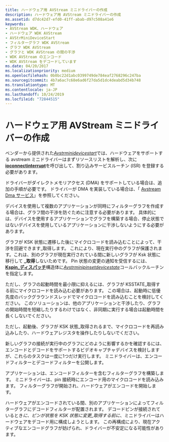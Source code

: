 ```yaml
---
title: ハードウェア用 AVStream ミニドライバーの作成
description: ハードウェア用 AVStream ミニドライバーの作成
ms.assetid: d7dc42d7-efd0-41ff-abab-d97c508a41e6
keywords:
- AVStream WDK、ハードウェア
- ハードウェア WDK AVStream
- AVStrMiniDeviceStart
- フィルターグラフ WDK AVStream
- グラフ WDK AVStream
- グラフと WDK AVStream の間の干渉
- WDK AVStream のエンコード
- WDK AVStream をデコードしています
ms.date: 04/20/2017
ms.localizationpriority: medium
ms.openlocfilehash: 0b0bc22d1abc0399749de784eaf2768296c247ba
ms.sourcegitcommit: 4b7a6ac7c68e6ad6f27da5d1dc4deabd5d34b748
ms.translationtype: MT
ms.contentlocale: ja-JP
ms.lasthandoff: 10/24/2019
ms.locfileid: "72844515"
---
```

# <a name="writing-avstream-minidrivers-for-hardware"></a>ハードウェア用 AVStream ミニドライバーの作成





ベンダーから提供された[*Avstrminidevicestart*](https://docs.microsoft.com/windows-hardware/drivers/ddi/ks/nc-ks-pfnksdevicepnpstart)では、ハードウェアをサポートする avstream ミニドライバーはまずリソースリストを解析し、次に[**ioconnectinterrupt**](https://docs.microsoft.com/windows-hardware/drivers/ddi/wdm/nf-wdm-ioconnectinterrupt)を呼び出して、割り込みサービスルーチン (ISR) を登録する必要があります。

ドライバーがダイレクトメモリアクセス (DMA) をサポートしている場合は、追加の手順が必要です。 ドライバーが DMA を実装している場合は、「 [Avstream Dma サービス](avstream-dma-services.md)」を参照してください。

デバイスを使用して複数のアプリケーションが同時にフィルターグラフを作成する場合は、グラフ間の干渉を防ぐために注意する必要があります。 具体的には、デバイスを使用するアプリケーションでグラフを構築する場合、停止状態ではないデバイスを使用しているアプリケーションに干渉しないようにする必要があります。

グラフが KSK 状態に遷移した後にマイクロコードを読み込むことによって、干渉を回避できます\_取得します。 これにより、現在実行中のグラフが保護されます。これは、別のグラフが現在実行されている間に新しいグラフが Ksk 状態に移行して **\_取得**しないためです。 Pin 状態の変更の通知を受信するには、 [**Kspin\_ディスパッチ**](https://docs.microsoft.com/windows-hardware/drivers/ddi/ks/ns-ks-_kspin_dispatch)構造体に[*Avstrminipinsetdevicestate*](https://docs.microsoft.com/windows-hardware/drivers/ddi/ks/nc-ks-pfnkspinsetdevicestate)コールバックルーチンを指定します。

ただし、グラフの起動時間を最小限に抑えるには、グラフが KSSTATE\_取得する前にマイクロコードを読み込む必要があります。 この場合は、起動時に低優先度のバックグラウンドスレッドでマイクロコードを読み込むことを検討してください。 このソリューションは、他のアプリケーションと干渉したり、グラフの開始時間を短縮したりするわけではなく、非同期に実行する場合は起動時間を長くしないでください。

ただし、起動後、グラフが KSK 状態\_取得されるまで、マイクロコードを再読み込みしたり、ハードウェアレジスタを操作したりしないでください。

新しいグラフの接続が実行中のグラフにどのように影響するかを確認するには、エンコードとデコードをサポートするビデオキャプチャデバイスを検討しますが、これらのタスクは一度に1つだけ実行します。 ミニドライバーは、エンコードフィルターとデコードフィルターを公開します。

アプリケーションは、エンコードフィルターを含むフィルターグラフを構築します。 ミニドライバーは、pin 接続時にエンコード用のマイクロコードを読み込みます。 フィルターグラフが開始され、ハードウェアがエンコードを開始します。

ハードウェアがエンコードされている間、別のアプリケーションによってフィルターグラフにデコードフィルターが配置されます。 デコードピンが接続されているとき*に、ピンが状態を KSK 状態に変更\_取得する前に*、ミニドライバーはハードウェアをデコード用に構成しようとします。 この再構成により、現在アクティブなエンコードグラフが妨げられ、ドライバーが不安定になる可能性があります。

 

 




